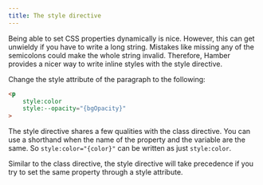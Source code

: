 ```yaml
---
title: The style directive
---
```


Being able to set CSS properties dynamically is nice. However, this can get unwieldy if you have to write a long string. Mistakes like missing any of the semicolons could make the whole string invalid. Therefore, Hamber provides a nicer way to write inline styles with the style directive.

Change the style attribute of the paragraph to the following:

```html
<p
	style:color
	style:--opacity="{bgOpacity}"
>
```

The style directive shares a few qualities with the class directive. You can use a shorthand when the name of the property and the variable are the same. So `style:color="{color}"` can be written as just `style:color`.

Similar to the class directive, the style directive will take precedence if you try to set the same property through a style attribute.
